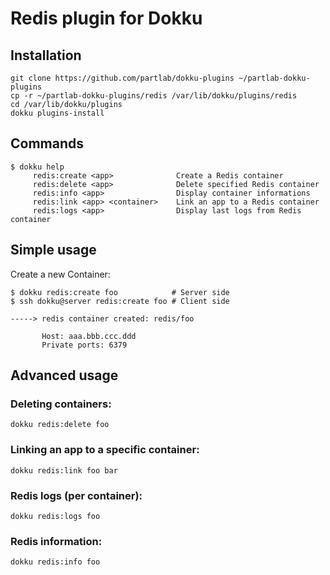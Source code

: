 # Redis plugin for Dokku

## Installation

```
git clone https://github.com/partlab/dokku-plugins ~/partlab-dokku-plugins
cp -r ~/partlab-dokku-plugins/redis /var/lib/dokku/plugins/redis
cd /var/lib/dokku/plugins
dokku plugins-install
```

## Commands

```
$ dokku help
     redis:create <app>              Create a Redis container
     redis:delete <app>              Delete specified Redis container
     redis:info <app>                Display container informations
     redis:link <app> <container>    Link an app to a Redis container
     redis:logs <app>                Display last logs from Redis container
```

## Simple usage

Create a new Container:

```
$ dokku redis:create foo            # Server side
$ ssh dokku@server redis:create foo # Client side

-----> redis container created: redis/foo

       Host: aaa.bbb.ccc.ddd
       Private ports: 6379
```

## Advanced usage

### Deleting containers:

```
dokku redis:delete foo
```

### Linking an app to a specific container:

```
dokku redis:link foo bar
```

### Redis logs (per container):

```
dokku redis:logs foo
```

### Redis information:

```
dokku redis:info foo
```
